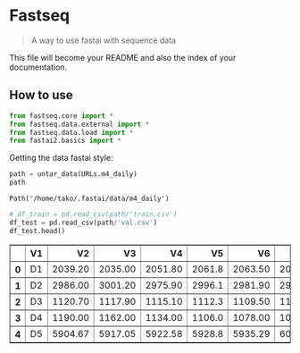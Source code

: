<!--

#################################################
### THIS FILE WAS AUTOGENERATED! DO NOT EDIT! ###
#################################################
# file to edit: nbs/index.ipynb
# command to build the docs after a change: nbdev_build_docs

-->

# Fastseq

> A way to use fastai with sequence data


This file will become your README and also the index of your documentation.

## How to use
<div class="codecell" markdown="1">
<div class="input_area" markdown="1">

```python
from fastseq.core import *
from fastseq.data.external import *
from fastseq.data.load import *
from fastai2.basics import *
```

</div>

</div>

Getting the data fastai style:
<div class="codecell" markdown="1">
<div class="input_area" markdown="1">

```python
path = untar_data(URLs.m4_daily)
path
```

</div>
<div class="output_area" markdown="1">




    Path('/home/tako/.fastai/data/m4_daily')



</div>

</div>
<div class="codecell" markdown="1">
<div class="input_area" markdown="1">

```python
# df_train = pd.read_csv(path/'train.csv')
df_test = pd.read_csv(path/'val.csv')
df_test.head()
```

</div>
<div class="output_area" markdown="1">




<div>
<style scoped>
    .dataframe tbody tr th:only-of-type {
        vertical-align: middle;
    }

    .dataframe tbody tr th {
        vertical-align: top;
    }

    .dataframe thead th {
        text-align: right;
    }
</style>
<table border="1" class="dataframe">
  <thead>
    <tr style="text-align: right;">
      <th></th>
      <th>V1</th>
      <th>V2</th>
      <th>V3</th>
      <th>V4</th>
      <th>V5</th>
      <th>V6</th>
      <th>V7</th>
      <th>V8</th>
      <th>V9</th>
      <th>V10</th>
      <th>V11</th>
      <th>V12</th>
      <th>V13</th>
      <th>V14</th>
      <th>V15</th>
    </tr>
  </thead>
  <tbody>
    <tr>
      <th>0</th>
      <td>D1</td>
      <td>2039.20</td>
      <td>2035.00</td>
      <td>2051.80</td>
      <td>2061.8</td>
      <td>2063.50</td>
      <td>2069.5</td>
      <td>2054.00</td>
      <td>2057.00</td>
      <td>2062.80</td>
      <td>2066.40</td>
      <td>2067.40</td>
      <td>2071.40</td>
      <td>2083.80</td>
      <td>2080.60</td>
    </tr>
    <tr>
      <th>1</th>
      <td>D2</td>
      <td>2986.00</td>
      <td>3001.20</td>
      <td>2975.90</td>
      <td>2996.1</td>
      <td>2981.90</td>
      <td>2985.5</td>
      <td>2975.80</td>
      <td>2956.20</td>
      <td>2964.70</td>
      <td>2989.00</td>
      <td>2991.40</td>
      <td>3024.90</td>
      <td>3070.80</td>
      <td>3076.90</td>
    </tr>
    <tr>
      <th>2</th>
      <td>D3</td>
      <td>1120.70</td>
      <td>1117.90</td>
      <td>1115.10</td>
      <td>1112.3</td>
      <td>1109.50</td>
      <td>1106.7</td>
      <td>1103.90</td>
      <td>1101.10</td>
      <td>1098.30</td>
      <td>1095.50</td>
      <td>1092.70</td>
      <td>1089.90</td>
      <td>1087.10</td>
      <td>1084.30</td>
    </tr>
    <tr>
      <th>3</th>
      <td>D4</td>
      <td>1190.00</td>
      <td>1162.00</td>
      <td>1134.00</td>
      <td>1106.0</td>
      <td>1078.00</td>
      <td>1050.0</td>
      <td>1022.00</td>
      <td>994.00</td>
      <td>966.00</td>
      <td>938.00</td>
      <td>910.00</td>
      <td>1428.00</td>
      <td>1400.00</td>
      <td>1372.00</td>
    </tr>
    <tr>
      <th>4</th>
      <td>D5</td>
      <td>5904.67</td>
      <td>5917.05</td>
      <td>5922.58</td>
      <td>5928.8</td>
      <td>5935.29</td>
      <td>6002.8</td>
      <td>6009.47</td>
      <td>6014.82</td>
      <td>6020.19</td>
      <td>6072.49</td>
      <td>6077.72</td>
      <td>6080.23</td>
      <td>6082.75</td>
      <td>6108.07</td>
    </tr>
  </tbody>
</table>
</div>



</div>

</div>
